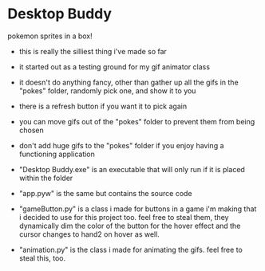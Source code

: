 # Desktop Buddy
pokemon sprites in a box!

- this is really the silliest thing i've made so far
- it started out as a testing ground for my gif animator class

- it doesn't do anything fancy, other than gather up all the gifs in the "pokes" folder, randomly pick one, and show it to you
- there is a refresh button if you want it to pick again
- you can move gifs out of the "pokes" folder to prevent them from being chosen
- don't add huge gifs to the "pokes" folder if you enjoy having a functioning application

- "Desktop Buddy.exe" is an executable that will only run if it is placed within the folder
- "app.pyw" is the same but contains the source code
- "gameButton.py" is a class i made for buttons in a game i'm making that i decided to use for this project too. feel free to steal them, they dynamically dim the color of the button for the hover effect and the cursor changes to hand2 on hover as well.
- "animation.py" is the class i made for animating the gifs. feel free to steal this, too.
